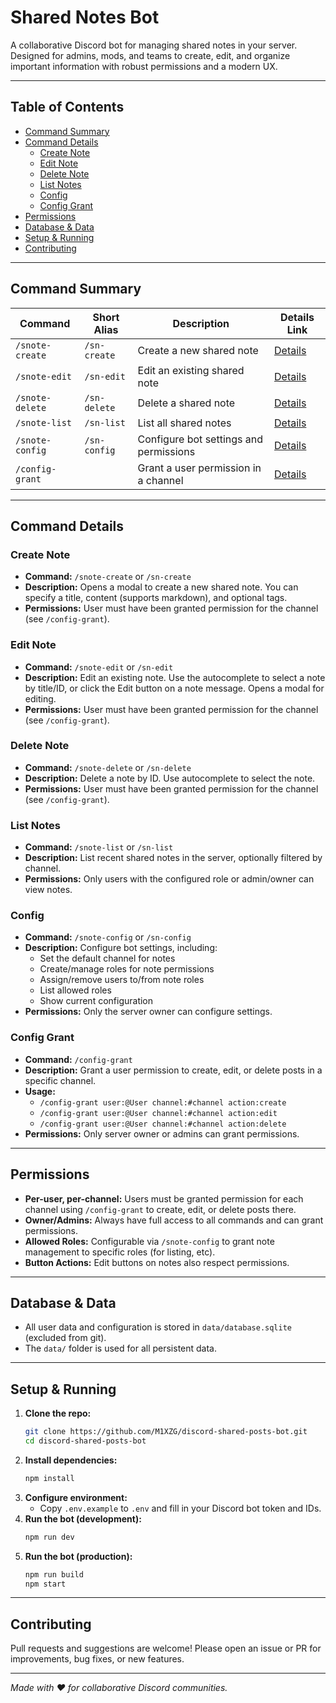 # Shared Notes Bot

A collaborative Discord bot for managing shared notes in your server. Designed for admins, mods, and teams to create, edit, and organize important information with robust permissions and a modern UX.

---

## Table of Contents
- [Command Summary](#command-summary)
- [Command Details](#command-details)
  - [Create Note](#create-note)
  - [Edit Note](#edit-note)
  - [Delete Note](#delete-note)
  - [List Notes](#list-notes)
  - [Config](#config)
  - [Config Grant](#config-grant)
- [Permissions](#permissions)
- [Database & Data](#database--data)
- [Setup & Running](#setup--running)
- [Contributing](#contributing)

---

## Command Summary

| Command            | Short Alias | Description                                 | Details Link         |
|--------------------|-------------|---------------------------------------------|---------------------|
| `/snote-create`    | `/sn-create`| Create a new shared note                    | [Details](#create-note) |
| `/snote-edit`      | `/sn-edit`  | Edit an existing shared note                | [Details](#edit-note)   |
| `/snote-delete`    | `/sn-delete`| Delete a shared note                        | [Details](#delete-note) |
| `/snote-list`      | `/sn-list`  | List all shared notes                       | [Details](#list-notes)  |
| `/snote-config`    | `/sn-config`| Configure bot settings and permissions      | [Details](#config)      |
| `/config-grant`    |             | Grant a user permission in a channel        | [Details](#config-grant) |

---

## Command Details

### Create Note
- **Command:** `/snote-create` or `/sn-create`
- **Description:** Opens a modal to create a new shared note. You can specify a title, content (supports markdown), and optional tags.
- **Permissions:** User must have been granted permission for the channel (see `/config-grant`).

### Edit Note
- **Command:** `/snote-edit` or `/sn-edit`
- **Description:** Edit an existing note. Use the autocomplete to select a note by title/ID, or click the Edit button on a note message. Opens a modal for editing.
- **Permissions:** User must have been granted permission for the channel (see `/config-grant`).

### Delete Note
- **Command:** `/snote-delete` or `/sn-delete`
- **Description:** Delete a note by ID. Use autocomplete to select the note.
- **Permissions:** User must have been granted permission for the channel (see `/config-grant`).

### List Notes
- **Command:** `/snote-list` or `/sn-list`
- **Description:** List recent shared notes in the server, optionally filtered by channel.
- **Permissions:** Only users with the configured role or admin/owner can view notes.

### Config
- **Command:** `/snote-config` or `/sn-config`
- **Description:** Configure bot settings, including:
  - Set the default channel for notes
  - Create/manage roles for note permissions
  - Assign/remove users to/from note roles
  - List allowed roles
  - Show current configuration
- **Permissions:** Only the server owner can configure settings.

### Config Grant
- **Command:** `/config-grant`
- **Description:** Grant a user permission to create, edit, or delete posts in a specific channel.
- **Usage:**
  - `/config-grant user:@User channel:#channel action:create`
  - `/config-grant user:@User channel:#channel action:edit`
  - `/config-grant user:@User channel:#channel action:delete`
- **Permissions:** Only server owner or admins can grant permissions.

---

## Permissions
- **Per-user, per-channel:** Users must be granted permission for each channel using `/config-grant` to create, edit, or delete posts there.
- **Owner/Admins:** Always have full access to all commands and can grant permissions.
- **Allowed Roles:** Configurable via `/snote-config` to grant note management to specific roles (for listing, etc).
- **Button Actions:** Edit buttons on notes also respect permissions.

---

## Database & Data
- All user data and configuration is stored in `data/database.sqlite` (excluded from git).
- The `data/` folder is used for all persistent data.

---

## Setup & Running
1. **Clone the repo:**
   ```sh
   git clone https://github.com/M1XZG/discord-shared-posts-bot.git
   cd discord-shared-posts-bot
   ```
2. **Install dependencies:**
   ```sh
   npm install
   ```
3. **Configure environment:**
   - Copy `.env.example` to `.env` and fill in your Discord bot token and IDs.
4. **Run the bot (development):**
   ```sh
   npm run dev
   ```
5. **Run the bot (production):**
   ```sh
   npm run build
   npm start
   ```

---

## Contributing
Pull requests and suggestions are welcome! Please open an issue or PR for improvements, bug fixes, or new features.

---

*Made with ❤️ for collaborative Discord communities.*